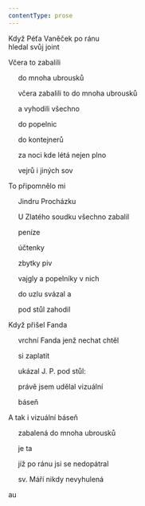 ```yaml
---
contentType: prose
---
```


Když Péťa Vaněček po ránu  
hledal svůj joint

Včera to zabalili

     do mnoha ubrousků

     včera zabalili to do mnoha ubrousků

     a vyhodili všechno

     do popelnic

     do kontejnerů

     za noci kde létá nejen plno

     vejrů i jiných sov

To připomnělo mi

     Jindru Procházku

     U Zlatého soudku všechno zabalil

     peníze

     účtenky

     zbytky piv

     vajgly a popelníky v nich

     do uzlu svázal a

     pod stůl zahodil

Když přišel Fanda

     vrchní Fanda jenž nechat chtěl

     si zaplatit

     ukázal J. P. pod stůl:

     právě jsem udělal vizuální

     báseň

A tak i vizuální báseň

     zabalená do mnoha ubrousků

     je ta

     jíž po ránu jsi se nedopátral

     sv. Máří nikdy nevyhulená

au
